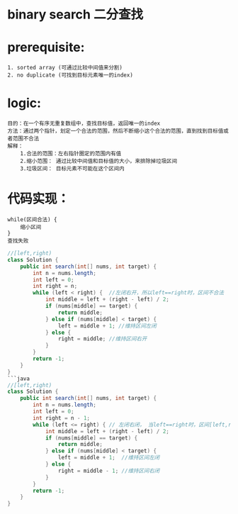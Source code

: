 # binary search 二分查找

# prerequisite: 
    1. sorted array (可通过比较中间值来分割)
    2. no duplicate (可找到目标元素唯一的index)

# logic:
    目的：在一个有序无重复数组中，查找目标值，返回唯一的index
    方法：通过两个指针，划定一个合法的范围，然后不断缩小这个合法的范围，直到找到目标值或者范围不合法
    解释：
        1.合法的范围：左右指针圈定的范围内有值
        2.缩小范围： 通过比较中间值和目标值的大小，来排除掉垃圾区间
        3.垃圾区间： 目标元素不可能在这个区间内
# 代码实现：

    while(区间合法) {
        缩小区间
    }
    查找失败

```java
//[left,right)
class Solution {
    public int search(int[] nums, int target) {
        int n = nums.length;
        int left = 0;
        int right = n;
        while (left < right) {  //左闭右开，所以left==right时，区间不合法
            int middle = left + (right - left) / 2;
            if (nums[middle] == target) {
                return middle;
            } else if (nums[middle] < target) {
                left = middle + 1; //维持区间左闭
            } else {
                right = middle; //维持区间右开
            }
        }
        return -1;
    }
}
```java
//[left,right)
class Solution {
    public int search(int[] nums, int target) {
        int n = nums.length;
        int left = 0;
        int right = n - 1;
        while (left <= right) { // 左闭右闭， 当left==right时，区间[left,right]仍然有效
            int middle = left + (right - left) / 2;
            if (nums[middle] == target) {
                return middle;
            } else if (nums[middle] < target) {
                left = middle + 1;  //维持区间左闭
            } else {
                right = middle - 1; //维持区间右闭
            }
        }
        return -1;
    }
}
```
